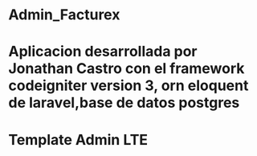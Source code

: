 # Admin_Facturex

# Aplicacion desarrollada por Jonathan Castro con el framework codeigniter version 3, orn eloquent de laravel,base de datos postgres
# Template Admin LTE
